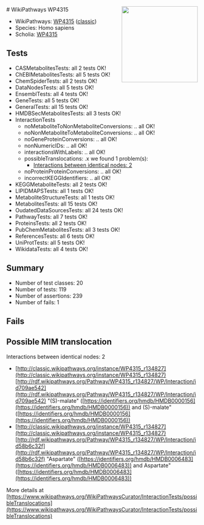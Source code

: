 <img style="float: right; width: 200px" src="https://upload.wikimedia.org/wikipedia/commons/thumb/8/83/Wplogo_with_text_500.png/640px-Wplogo_with_text_500.png" />
# WikiPathways WP4315

* WikiPathways: [WP4315](https://wikipathways.org/pathways/WP4315) ([classic](https://classic.wikipathways.org/instance/WP4315))
* Species: Homo sapiens
* Scholia: [WP4315](https://scholia.toolforge.org/wikipathways/WP4315)
## Tests
* CASMetabolitesTests: all 2 tests OK!
* ChEBIMetabolitesTests: all 5 tests OK!
* ChemSpiderTests: all 2 tests OK!
* DataNodesTests: all 5 tests OK!
* EnsemblTests: all 4 tests OK!
* GeneTests: all 5 tests OK!
* GeneralTests: all 15 tests OK!
* HMDBSecMetabolitesTests: all 3 tests OK!
* InteractionTests
    * noMetaboliteToNonMetaboliteConversions: .. all OK!
    * noNonMetaboliteToMetaboliteConversions: .. all OK!
    * noGeneProteinConversions: .. all OK!
    * nonNumericIDs: .. all OK!
    * interactionsWithLabels: .. all OK!
    * possibleTranslocations: .x we found 1 problem(s):
        * [Interactions between identical nodes: 2](#1c118207)
    * noProteinProteinConversions: .. all OK!
    * incorrectKEGGIdentifiers: .. all OK!
* KEGGMetaboliteTests: all 2 tests OK!
* LIPIDMAPSTests: all 1 tests OK!
* MetaboliteStructureTests: all 1 tests OK!
* MetabolitesTests: all 15 tests OK!
* OudatedDataSourcesTests: all 24 tests OK!
* PathwayTests: all 7 tests OK!
* ProteinsTests: all 2 tests OK!
* PubChemMetabolitesTests: all 3 tests OK!
* ReferencesTests: all 6 tests OK!
* UniProtTests: all 5 tests OK!
* WikidataTests: all 4 tests OK!


## Summary

* Number of test classes: 20
* Number of tests: 119
* Number of assertions: 239
* Number of fails: 1

## Fails

<a name="1c118207" />

## Possible MIM translocation

Interactions between identical nodes: 2

* [http://classic.wikipathways.org/instance/WP4315_r134827](http://classic.wikipathways.org/instance/WP4315_r134827) [http://rdf.wikipathways.org/Pathway/WP4315_r134827/WP/Interaction/id709ae542](http://rdf.wikipathways.org/Pathway/WP4315_r134827/WP/Interaction/id709ae542) "(S)-malate" ([https://identifiers.org/hmdb/HMDB0000156](https://identifiers.org/hmdb/HMDB0000156)) and 
(S)-malate" ([https://identifiers.org/hmdb/HMDB0000156](https://identifiers.org/hmdb/HMDB0000156))
* [http://classic.wikipathways.org/instance/WP4315_r134827](http://classic.wikipathways.org/instance/WP4315_r134827) [http://rdf.wikipathways.org/Pathway/WP4315_r134827/WP/Interaction/id58b6c32f](http://rdf.wikipathways.org/Pathway/WP4315_r134827/WP/Interaction/id58b6c32f) "Aspartate" ([https://identifiers.org/hmdb/HMDB0006483](https://identifiers.org/hmdb/HMDB0006483)) and 
Aspartate" ([https://identifiers.org/hmdb/HMDB0006483](https://identifiers.org/hmdb/HMDB0006483))


More details at [https://www.wikipathways.org/WikiPathwaysCurator/InteractionTests/possibleTranslocations](https://www.wikipathways.org/WikiPathwaysCurator/InteractionTests/possibleTranslocations)

